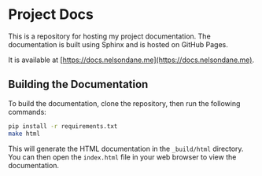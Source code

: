 # Project Docs

This is a repository for hosting my project documentation. The documentation is built using Sphinx and is hosted on GitHub Pages.

It is available at [https://docs.nelsondane.me](https://docs.nelsondane.me).

## Building the Documentation
To build the documentation, clone the repository, then run the following commands:

```bash
pip install -r requirements.txt
make html
```
This will generate the HTML documentation in the `_build/html` directory. You can then open the `index.html` file in your web browser to view the documentation.

